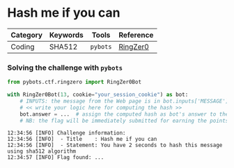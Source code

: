 # Hash me if you can

<div class="metadata-table"></div>

**Category** | **Keywords** | **Tools** | **Reference**
--- | --- | --- | ---
Coding | SHA512 | `pybots` | [RingZer0](https://ringzer0team.com/challenges/13)

### Solving the challenge with `pybots`

```python
from pybots.ctf.ringzero import RingZer0Bot

with RingZer0Bot(13, cookie="your_session_cookie") as bot:
    # INPUTS: the message from the Web page is in bot.inputs['MESSAGE']
    # << write your logic here for computing the hash >>
    bot.answer = ...  # assign the computed hash as bot's answer to the CTF website
    # NB: the flag will be immediately submitted for earning the points
```

    12:34:56 [INFO] Challenge information:
    12:34:56 [INFO]  - Title    : Hash me if you can
    12:34:56 [INFO]  - Statement: You have 2 seconds to hash this message using sha512 algorithm
    12:34:57 [INFO] Flag found: ...
